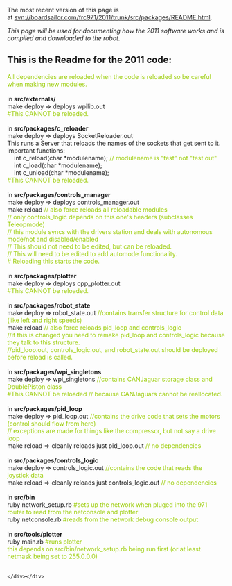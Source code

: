  <div class="content">
    <div class="field field-name-body field-type-text-with-summary field-label-hidden"><div class="field-items"><div class="field-item even"><p>The most recent version of this page is at <a href="svn://boardsailor.com/frc971/2011/trunk/src/packages/README.html">svn://boardsailor.com/frc971/2011/trunk/src/packages/README.html</a>.</p><p><em>This page will be used for documenting how the 2011 software works and is compiled and downloaded to the robot. </em></p><h2>This is the Readme for the 2011 code:</h2><p><span style="color: #99cc00;">All dependencies are reloaded when the code is reloaded so be careful when making new modules.</span><br /><br />in <strong>src/externals/</strong><br />make deploy =&gt; deploys wpilib.out<br /><span style="color: #99cc00;">#This CANNOT be reloaded.</span><br /><br />in <strong>src/packages/c_reloader</strong><br />make deploy =&gt; deploys SocketReloader.out<br />This runs a Server that reloads the names of the sockets that get sent to it.<br />important functions: <br />    int c_reload(char *modulename); <span style="color: #99cc00;">// modulename is "test" not "test.out"</span> <br />    int c_load(char *modulename);<br />    int c_unload(char *modulename);<br /><span style="color: #99cc00;">#This CANNOT be reloaded.</span><br /><br />in <strong>src/packages/controls_manager</strong><br />make deploy =&gt; deploys controls_manager.out<br />make reload <span style="color: #99cc00;">// also force reloads all reloadable modules</span><br /><span style="color: #99cc00;">// only controls_logic depends on this one's headers (subclasses Teleopmode)</span><br /><span style="color: #99cc00;">// this module syncs with the drivers station and deals with autonomous mode/not and disabled/enabled</span><br /><span style="color: #99cc00;">// This should not need to be edited, but can be reloaded.</span><br /><span style="color: #99cc00;">// This will need to be edited to add automode functionality.</span><br /><span style="color: #99cc00;"># Reloading this starts the code.</span><br /><br />in <strong>src/packages/plotter</strong><br />make deploy =&gt; deploys cpp_plotter.out<br /><span style="color: #99cc00;">#This CANNOT be reloaded.</span> <br /><br />in<strong> src/packages/robot_state</strong><br />make deploy =&gt; robot_state.out <span style="color: #99cc00;">//contains transfer structure for control data (like left and right speeds)</span><br />make reload <span style="color: #99cc00;">// also force reloads pid_loop and controls_logic</span><br /><span style="color: #99cc00;">//if this is changed you need to remake pid_loop and controls_logic because they talk to this structure.</span><br /><span style="color: #99cc00;">//pid_loop.out, controls_logic.out, and robot_state.out should be deployed before reload is called.</span> <br /><br />in <strong>src/packages/wpi_singletons</strong><br />make deploy =&gt; wpi_singletons<span style="color: #99cc00;"> //contains CANJaguar storage class and DoublePiston class</span><br /><span style="color: #99cc00;">#This CANNOT be reloaded // because CANJaguars cannot be reallocated.</span><br /><br />in <strong>src/packages/pid_loop</strong><br />make deploy =&gt; pid_loop.out <span style="color: #99cc00;">//contains the drive code that sets the motors (control should flow from here)</span><br /><span style="color: #99cc00;">// exceptions are made for things like the compressor, but not say a drive loop</span><br />make reload =&gt; cleanly reloads just pid_loop.out<span style="color: #99cc00;"> // no dependencies</span><br /><br />in<strong> src/packages/controls_logic</strong><br />make deploy =&gt; controls_logic.out<span style="color: #99cc00;"> //contains the code that reads the joystick data</span><br />make reload =&gt; cleanly reloads just controls_logic.out<span style="color: #99cc00;"> // no dependencies</span><br /><br />in <strong>src/bin</strong><br />ruby network_setup.rb <span style="color: #99cc00;">#sets up the network when pluged into the 971 router to read from the netconsole and plotter</span><br />ruby netconsole.rb <span style="color: #99cc00;">#reads from the network debug console output</span><br /><br />in <strong>src/tools/plotter</strong><br />ruby main.rb<span style="color: #99cc00;"> #runs plotter</span><br /><span style="color: #99cc00;">this depends on src/bin/network_setup.rb being run first (or at least netmask being set to 255.0.0.0)</span><br /><br /></p></div></div></div>  </div>

  
  
</div>
  </div>
</div>
  </div>
    </div>
    
    </div></div>
